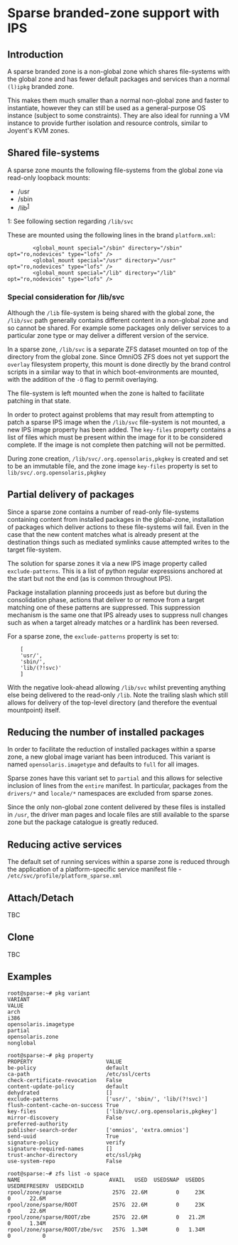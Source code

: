 
# Sparse branded-zone support with IPS

## Introduction

A sparse branded zone is a non-global zone which shares file-systems
with the global zone and has fewer default packages and services than a
normal `(l)ipkg` branded zone.

This makes them much smaller than a normal non-global zone and faster to
instantiate, however they can still be used as a general-purpose OS instance
(subject to some constraints). They are also ideal for running a VM
instance to provide further isolation and resource controls, similar to
Joyent's KVM zones.

## Shared file-systems

A sparse zone mounts the following file-systems from the global zone via
read-only loopback mounts:

* /usr
* /sbin
* /lib<sup>[1](#nblib)</sup>

<a name="nblib">1</a>: See following section regarding `/lib/svc`

These are mounted using the following lines in the brand `platform.xml`:

```
        <global_mount special="/sbin" directory="/sbin" opt="ro,nodevices" type="lofs" />
        <global_mount special="/usr" directory="/usr" opt="ro,nodevices" type="lofs" />
        <global_mount special="/lib" directory="/lib" opt="ro,nodevices" type="lofs" />
```

### Special consideration for /lib/svc

Although the `/lib` file-system is being shared with the global zone, the
`/lib/svc` path generally contains different content in a non-global zone
and so cannot be shared. For example some packages only deliver services to a
particular zone type or may deliver a different version of the service.

In a sparse zone, `/lib/svc` is a separate ZFS dataset mounted on top of
the directory from the global zone. Since OmniOS ZFS does not yet support
the `overlay` filesystem property, this mount is done directly by the brand
control scripts in a similar way to that in which boot-environments are
mounted, with the addition of the `-O` flag to permit overlaying.

The file-system is left mounted when the zone is halted to facilitate
patching in that state.

In order to protect against problems that may result from attempting to
patch a sparse IPS image when the `/lib/svc` file-system is not mounted,
a new IPS image property has been added. The `key-files` property contains
a list of files which must be present within the image for it to be considered
complete. If the image is not complete then patching will not be permitted.

During zone creation, `/lib/svc/.org.opensolaris,pkgkey` is created and
set to be an immutable file, and the zone image `key-files` property is set to
`lib/svc/.org.opensolaris,pkgkey`

## Partial delivery of packages

Since a sparse zone contains a number of read-only file-systems containing
content from installed packages in the global-zone, installation of packages
which deliver actions to these file-systems will fail. Even in the case
that the new content matches what is already present at the destination
things such as mediated symlinks cause attempted writes to the
target file-system.

The solution for sparse zones it via a new IPS image property called
`exclude-patterns`. This is a list of python regular expressions
anchored at the start but not the end (as is common throughout IPS).

Package installation planning proceeds just as before but during the
consolidation phase, actions that deliver to or remove from a target
matching one of these patterns are suppressed. This suppression mechanism
is the same one that IPS already uses to suppress null changes such as when
a target already matches or a hardlink has been reversed.

For a sparse zone, the `exclude-patterns` property is set to:

```
    [
	'usr/',
	'sbin/',
	'lib/(?!svc)'
    ]
```

With the negative look-ahead allowing `/lib/svc` whilst preventing anything
else being delivered to the read-only `/lib`. Note the trailing slash which
still allows for delivery of the top-level directory (and therefore the
eventual mountpoint) itself.

## Reducing the number of installed packages

In order to facilitate the reduction of installed packages within a sparse
zone, a new global image variant has been introduced. This variant is
named `opensolaris.imagetype` and defaults to `full` for all images.

Sparse zones have this variant set to `partial` and this allows for selective
inclusion of lines from the `entire` manifest. In particular, packages from
the `drivers/*` and `locale/*` namespaces are excluded from sparse zones.

Since the only non-global zone content delivered by these files is installed
in `/usr`, the driver man pages and locale files are still available to the
sparse zone but the package catalogue is greatly reduced.

## Reducing active services

The default set of running services within a sparse zone is reduced through
the application of a platform-specific service manifest file -
`/etc/svc/profile/platform_sparse.xml`

## Attach/Detach

TBC

## Clone

TBC

## Examples

```
root@sparse:~# pkg variant
VARIANT                                                                VALUE
arch                                                                   i386
opensolaris.imagetype                                                  partial
opensolaris.zone                                                       nonglobal
```

```
root@sparse:~# pkg property
PROPERTY                       VALUE
be-policy                      default
ca-path                        /etc/ssl/certs
check-certificate-revocation   False
content-update-policy          default
dehydrated                     []
exclude-patterns               ['usr/', 'sbin/', 'lib/(?!svc)']
flush-content-cache-on-success True
key-files                      ['lib/svc/.org.opensolaris,pkgkey']
mirror-discovery               False
preferred-authority
publisher-search-order         ['omnios', 'extra.omnios']
send-uuid                      True
signature-policy               verify
signature-required-names       []
trust-anchor-directory         etc/ssl/pkg
use-system-repo                False
```

```
root@sparse:~# zfs list -o space
NAME                            AVAIL   USED  USEDSNAP  USEDDS  USEDREFRESERV  USEDCHILD
rpool/zone/sparse                257G  22.6M         0     23K              0      22.6M
rpool/zone/sparse/ROOT           257G  22.6M         0     23K              0      22.6M
rpool/zone/sparse/ROOT/zbe       257G  22.6M         0   21.2M              0      1.34M
rpool/zone/sparse/ROOT/zbe/svc   257G  1.34M         0   1.34M              0          0
```


